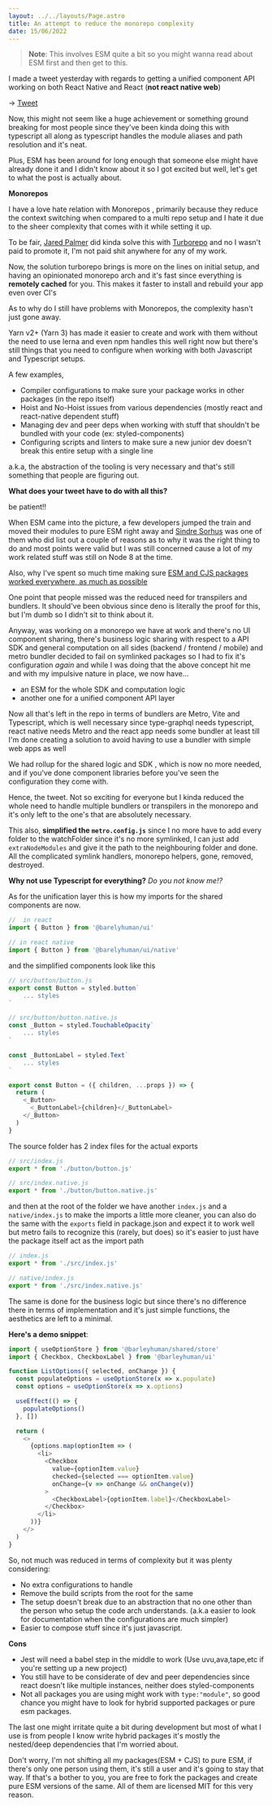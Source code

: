 ```yaml
---
layout: ../../layouts/Page.astro
title: An attempt to reduce the monorepo complexity
date: 15/06/2022
---
```


> **Note**: This involves ESM quite a bit so you might wanna read about ESM first and then get to this.

I made a tweet yesterday with regards to getting a unified component API working on both React Native and React (**not react native web**)

&rarr; [Tweet](https://twitter.com/barelyreaper/status/1536636401131061248)

Now, this might not seem like a huge achievement or something ground breaking for most people since they've been kinda doing this with typescript all along as typescript handles the module aliases and path resolution and it's neat.

Plus, ESM has been around for long enough that someone else might have already done it and I didn't know about it so I got excited but well, let's get to what the post is actually about.

**Monorepos**

I have a love hate relation with Monorepos , primarily because they reduce the context switching when compared to a multi repo setup and I hate it due to the sheer complexity that comes with it while setting it up.

To be fair, [Jared Palmer](https://jaredpalmer.com) did kinda solve this with [Turborepo](https://turborepo.org) and no I wasn't paid to promote it, I'm not paid shit anywhere for any of my work.

Now, the solution turborepo brings is more on the lines on initial setup, and having an opinionated monorepo arch and it's fast since everything is **remotely cached** for you. This makes it faster to install and rebuild your app even over CI's

As to why do I still have problems with Monorepos, the complexity hasn't just gone away.

Yarn v2+ (Yarn 3) has made it easier to create and work with them without the need to use lerna and even npm handles this well right now but there's still things that you need to configure when working with both Javascript and Typescript setups.

A few examples,

- Compiler configurations to make sure your package works in other packages (in the repo itself)
- Hoist and No-Hoist issues from various dependencies (mostly react and react-native dependent stuff)
- Managing dev and peer deps when working with stuff that shouldn't be bundled with your code (ex: styled-components)
- Configuring scripts and linters to make sure a new junior dev doesn't break this entire setup with a single line

a.k.a, the abstraction of the tooling is very necessary and that's still something that people are figuring out.

**What does your tweet have to do with all this?**

be patient!!

When ESM came into the picture, a few developers jumped the train and moved their modules to pure ESM right away and [Sindre Sorhus](https://sindresorhus.com) was one of them who did list out a couple of reasons as to why it was the right thing to do and most points were valid but I was still concerned cause a lot of my work related stuff was still on Node 8 at the time.

Also, why I've spent so much time making sure [ESM and CJS packages worked everywhere, as much as possible](https://reaper.is/writing/20220418-the-esm-cjs-problem)

One point that people missed was the reduced need for transpilers and bundlers. It should've been obvious since deno is literally the proof for this, but I'm dumb so I didn't sit to think about it.

Anyway, was working on a monorepo we have at work and there's no UI component sharing, there's business logic sharing with respect to a API SDK and general computation on all sides (backend / frontend / mobile) and metro bundler decided to fail on symlinked packages so I had to fix it's configuration _again_ and while I was doing that the above concept hit me and with my impulsive nature in place, we now have...

- an ESM for the whole SDK and computation logic
- another one for a unified component API layer

Now all that's left in the repo in terms of bundlers are Metro, Vite and Typescript, which is well necessary since type-graphql needs typescript, react native needs Metro and the react app needs some bundler at least till I'm done
creating a solution to avoid having to use a bundler with simple web apps as well

We had rollup for the shared logic and SDK , which is now no more needed, and if you've done component libraries before you've seen the configuration they come with.

Hence, the tweet. Not so exciting for everyone but I kinda reduced the whole need to handle multiple bundlers or transpilers in the monorepo and it's only left to the one's that are absolutely necessary.

This also, **simplified the `metro.config.js`** since I no more have to add every folder to the watchFolder since it's no more symlinked, I can just add `extraNodeModules` and give it the path to the neighbouring folder and done. All the complicated symlink handlers, monorepo helpers, gone, removed, destroyed.

**Why not use Typescript for everything?**
_Do you not know me!?_

As for the unification layer this is how my imports for the shared components are now.

```js
//  in react
import { Button } from '@barelyhuman/ui'

// in react native
import { Button } from '@barelyhuman/ui/native'
```

and the simplified components look like this

```js
// src/button/button.js
export const Button = styled.button`
    ... styles
`

// src/button/button.native.js
const _Button = styled.TouchableOpacity`
    ... styles
`

const _ButtonLabel = styled.Text`
    ... styles
`

export const Button = ({ children, ...props }) => {
  return (
    <_Button>
      <_ButtonLabel>{children}</_ButtonLabel>
    </_Button>
  )
}
```

The source folder has 2 index files for the actual exports

```js
// src/index.js
export * from './button/button.js'

// src/index.native.js
export * from './button/button.native.js'
```

and then at the root of the folder we have another `index.js` and a `native/index.js` to make the
imports a little more cleaner, you can also do the same with the `exports` field in package.json and expect it to
work well but metro fails to recognize this (rarely, but does) so it's easier to just have the package itself
act as the import path

```js
// index.js
export * from './src/index.js'

// native/index.js
export * from './src/index.native.js'
```

The same is done for the business logic but since there's no difference there in terms of implementation and it's just
simple functions, the aesthetics are left to a minimal.

**Here's a demo snippet**:

```js
import { useOptionStore } from '@barleyhuman/shared/store'
import { Checkbox, CheckboxLabel } from '@barleyhuman/ui'

function ListOptions({ selected, onChange }) {
  const populateOptions = useOptionStore(x => x.populate)
  const options = useOptionStore(x => x.options)

  useEffect(() => {
    populateOptions()
  }, [])

  return (
    <>
      {options.map(optionItem => (
        <li>
          <Checkbox
            value={optionItem.value}
            checked={selected === optionItem.value}
            onChange={v => onChange && onChange(v)}
          >
            <CheckboxLabel>{optionItem.label}</CheckboxLabel>
          </Checkbox>
        </li>
      ))}
    </>
  )
}
```

So, not much was reduced in terms of complexity but it was plenty considering:
- No extra configurations to handle 
- Remove the build scripts from the root for the same 
- The setup doesn't break due to an abstraction that no one other than the person who setup the code arch understands. (a.k.a easier to look for documentation when the configurations are much simpler)
- Easier to compose stuff since it's just javascript. 

**Cons** 
- Jest will need a babel step in the middle to work (Use uvu,ava,tape,etc if you're setting up a new project)
- You still have to be considerate of dev and peer dependencies since react doesn't like multiple instances, neither does styled-components 
- Not all packages you are using might work with `type:"module"`, so good chance you might have to look for hybrid supported packages or pure esm packages. 

The last one might irritate quite a bit during development but most of what I use is from people I know write hybrid packages it's mostly the nested/deep dependencies that I'm worried about.

Don't worry, I'm not shifting all my packages(ESM + CJS) to pure ESM, if there's only one person using them, it's still a user and it's going to stay that way. If that's a bother to you, you are free to fork the packages and create pure ESM versions of the same. All of them are licensed MIT for this very reason.



